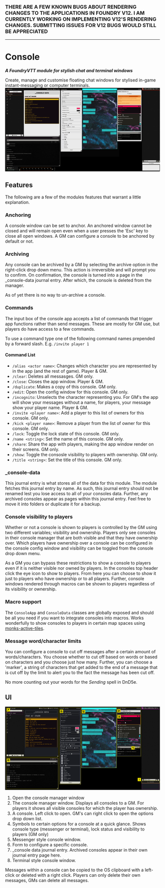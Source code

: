 ### THERE ARE A FEW KNOWN BUGS ABOUT RENDERING CHANGES TO THE APPLICATIONS IN FOUNDRY V12. I AM CURRENTLY WORKING ON IMPLEMENTING V12'S RENDERING CHANGES. SUBMITTING ISSUES FOR V12 BUGS WOULD STILL BE APPRECIATED
---

# Console
***A FoundryVTT module for stylish chat and terminal windows***

Create, manage and customise floating chat windows for stylised in-game instant-messaging or computer terminals.
![example](https://raw.githubusercontent.com/TaureHorn/FoundryVTT_ChatConsole/main/screenshot.png)
## Features
The following are a few of the modules features that warrant a little explanation.
### Anchoring
A console window can be set to anchor. An anchored window cannot be closed and will remain open even when a user presses the 'Esc' key to close all open windows. A GM can configure a console to be anchored by default or not.
### Archiving
Any console can be archived by a GM by selecting the archive option in the right-click drop down menu. This action is irreversible and will prompt you to confirm. On confirmation, the console is turned into a page in the _console-data journal entry. After which, the console is deleted from the manager.

As of yet there is no way to un-archive a console.
### Commands
The input box of the console app accepts a list of commands that trigger app functions rather than send messages. These are mostly for GM use, but players do have access to a few commands.

To use a command type one of the following command names prepended by a forward slash. E.g. `/invite player 1`
#### Command List
- `/alias <actor name>`: Changes which character you are represented by in the app (and the rest of game). Player & GM.
- `/clear`: Deletes all messasges. GM only.
- `/close`: Closes the app window. Player & GM.
- `/duplicate`: Makes a copy of this console. GM only.
- `/edit`: Open the config window for this console. GM only.
- `/incognito`: Unselects the character representing you. For GM's the app will show your messages without a name, for players, your message show your player name. Player & GM.
- `/invite <player name>`: Add a player to this list of owners for this console. GM only.
- `/kick <player name>`: Remove a player from the list of owner for this console. GM only.
- `/lock`: Toggle the lock state of this console. GM only.
- `/name <string>`: Set the name of this console. GM only.
- `/share`: Share the app with players, making the app window render on their screens. GM only.
- `/show`: Toggle the consosle visibility to players with ownership. GM only.
- `/title <string>`: Set the title of this console. GM only.
### _console-data
This journal entry is what stores all of the data for this module. The module fetches this journal entry by name. As such, this journal entry should not be renamed lest you lose access to all of your consoles data. Further, any archived consoles appear as pages within this journal entry. Feel free to move it into folders or duplicate it for a backup.
### Console visibility to players
Whether or not a console is shown to players is controlled by the GM using two different variables; visibility and ownership. Players only see consoles in their console manager that are both visible and that they have ownership over. Which players have ownership over a console can be configured in the console config window and visibility can be toggled from the console drop down menu.

As a GM you can bypass these restrictions to show a console to players even if it is neither visible nor owned by players. In the consoles top header click the eye icon to show to players. From here you can choose to show it just to players who have ownership or to all players. Further, console windows rendered through macros can be shown to players regardless of its visibility or ownership.
### Macro support
The `ConsoleApp` and `ConsoleData` classes are globally exposed and should be all you need if you want to integrate consoles into macros. Works wonderfully to show consoles to players in certain map spaces using [monks-active-tiles](https://github.com/ironmonk88/monks-active-tiles).
### Message word/character limits
You can configure a console to cut off messages after a certain amount of words/characters. You choose whether to cut off based on words or based on characters and you choose just how many. Further, you can choose a 'marker', a string of characters that get added to the end of a message that is cut off by the limit to alert you to the fact the message has been cut off.

No more counting out your words for the *Sending* spell in DnD5e.

## UI 
![ui](https://raw.githubusercontent.com/TaureHorn/FoundryVTT_ChatConsole/main/ui.png)

1. Open the console manager window
2. The console manager window. Displays all consoles to a GM. For players it shows all visible consoles for which the player has ownership.
3. A console. Left click to open. GM's can right click to open the options drop down list.
4. Symbols to certain options for a console at a quick glance. Shows console type (messenger or terminal), lock status and visibility to players (GM only)
5. Messenger style console window.
6. Form to configure a specific console.
7. _console data journal entry. Archived consoles appear in their own journal entry page here.
8. Terminal style console window.

Messages within a console can be copied to the OS clipboard with a left-click or deleted with a right click. Players can only delete their own messages, GMs can delete all messages.
